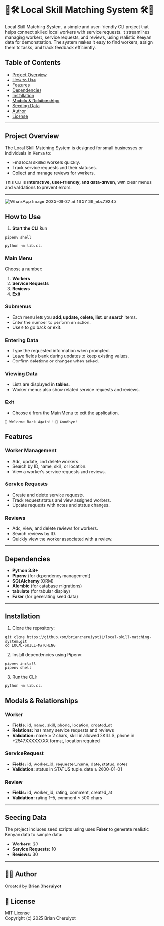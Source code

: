 # 👷🛠️ Local Skill Matching System 🛠️👷

Local Skill Matching System, a simple and user-friendly CLI project that helps connect skilled local workers with service requests. It streamlines managing workers, service requests, and reviews, using realistic Kenyan data for demonstration. The system makes it easy to find workers, assign them to tasks, and track feedback efficiently.


## Table of Contents
- [Project Overview](#project-overview)
- [How to Use](#how-to-use) 
- [Features](#features)
- [Dependencies](#dependencies) 
- [Installation](#installation) 
- [Models & Relationships](#models--relationships)  
- [Seeding Data](#seeding-data)   
- [Author](#-author)  
- [License](#-license)

---

## Project Overview

The Local Skill Matching System is designed for small businesses or individuals in Kenya to:

- Find local skilled workers quickly.
- Track service requests and their statuses.
- Collect and manage reviews for workers.

This CLI is **interactive, user-friendly, and data-driven**, with clear menus and validations to prevent errors.

---
![WhatsApp Image 2025-08-27 at 18 57 38_ebc79245](https://github.com/user-attachments/assets/6032bf3d-1781-496f-8875-499f6180272c)

## How to Use

1. **Start the CLI**
Run
```
pipenv shell
```
```
python -m lib.cli
```
### Main Menu
Choose a number:  
  1. **Workers**  
  2. **Service Requests**  
  3. **Reviews**  
  0. **Exit**

### Submenus
- Each menu lets you **add, update, delete, list, or search** items.  
- Enter the number to perform an action.  
- Use `0` to go back or exit.

### Entering Data
- Type the requested information when prompted.  
- Leave fields blank during updates to keep existing values.  
- Confirm deletions or changes when asked.

### Viewing Data
- Lists are displayed in **tables**.  
- Worker menus also show related service requests and reviews.

### Exit
- Choose `0` from the Main Menu to exit the application.
```
🙋 Welcome Back Again!! 👋 Goodbye!
```
## Features

### Worker Management
- Add, update, and delete workers.
- Search by ID, name, skill, or location.
- View a worker's service requests and reviews.

### Service Requests
- Create and delete service requests.
- Track request status and view assigned workers.
- Update requests with notes and status changes.

### Reviews
- Add, view, and delete reviews for workers.
- Search reviews by ID.
- Quickly view the worker associated with a review.
---

## Dependencies

- **Python 3.8+**  
- **Pipenv** (for dependency management)  
- **SQLAlchemy** (ORM)  
- **Alembic** (for database migrations)  
- **tabulate** (for tabular display)  
- **Faker** (for generating seed data)  
 

---

## Installation

1. Clone the repository:
```
git clone https://github.com/briancheruiyot11/local-skill-matching-system.git
cd LOCAL-SKILL-MATCHING
```
2. Install dependencies using Pipenv:
```
pipenv install
pipenv shell
```
3. Run the CLI:
```
python -m lib.cli
```

## Models & Relationships

### Worker
- **Fields:** id, name, skill, phone, location, created_at  
- **Relations:** has many service requests and reviews  
- **Validation:** name ≥ 2 chars, skill in allowed SKILLS, phone in +2547XXXXXXXX format, location required  

### ServiceRequest
- **Fields:** id, worker_id, requester_name, date, status, notes  
- **Validation:** status in STATUS tuple, date ≥ 2000-01-01  

### Review
- **Fields:** id, worker_id, rating, comment, created_at  
- **Validation:** rating 1–5, comment ≤ 500 chars
 

---

## Seeding Data

The project includes seed scripts using uses **Faker** to generate realistic Kenyan data to sample data:

- **Workers:** 20  
- **Service Requests:** 10  
- **Reviews:** 30  

---

## 👨‍💻 Author
Created by **Brian Cheruiyot**

## 📄 License
MIT License  
Copyright (c) 2025 Brian Cheruiyot

